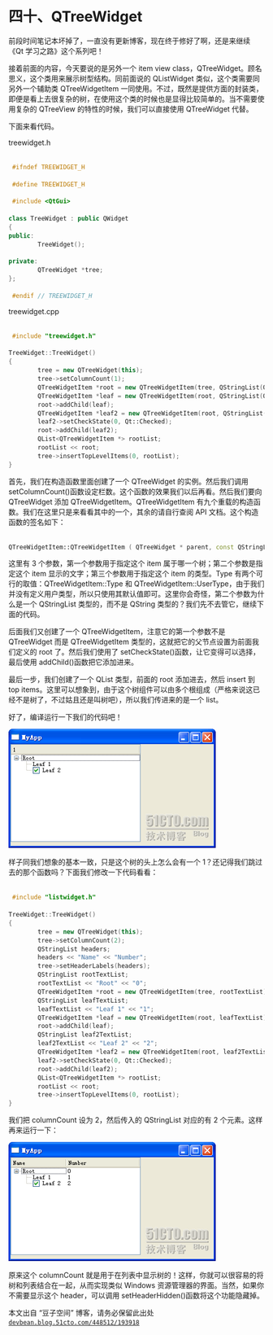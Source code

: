 # 四十、QTreeWidget

前段时间笔记本坏掉了，一直没有更新博客，现在终于修好了啊，还是来继续《Qt 学习之路》这个系列吧！

接着前面的内容，今天要说的是另外一个 item view class，QTreeWidget。顾名思义，这个类用来展示树型结构。同前面说的 QListWidget 类似，这个类需要同另外一个辅助类 QTreeWidgetItem 一同使用。不过，既然是提供方面的封装类，即便是看上去很复杂的树，在使用这个类的时候也是显得比较简单的。当不需要使用复杂的 QTreeView 的特性的时候，我们可以直接使用 QTreeWidget 代替。

下面来看代码。

treewidget.h

```cpp

 #ifndef TREEWIDGET_H 

 #define TREEWIDGET_H 

 #include <QtGui> 

class TreeWidget : public QWidget 
{ 
public: 
        TreeWidget(); 

private: 
        QTreeWidget *tree; 
}; 

 #endif // TREEWIDGET_H
```

treewidget.cpp

```cpp

 #include "treewidget.h" 

TreeWidget::TreeWidget() 
{ 
        tree = new QTreeWidget(this); 
        tree->setColumnCount(1); 
        QTreeWidgetItem *root = new QTreeWidgetItem(tree, QStringList(QString("Root"))); 
        QTreeWidgetItem *leaf = new QTreeWidgetItem(root, QStringList(QString("Leaf 1"))); 
        root->addChild(leaf); 
        QTreeWidgetItem *leaf2 = new QTreeWidgetItem(root, QStringList(QString("Leaf 1"))); 
        leaf2->setCheckState(0, Qt::Checked); 
        root->addChild(leaf2); 
        QList<QTreeWidgetItem *> rootList; 
        rootList << root; 
        tree->insertTopLevelItems(0, rootList); 
}
```

首先，我们在构造函数里面创建了一个 QTreeWidget 的实例。然后我们调用 setColumnCount()函数设定栏数。这个函数的效果我们以后再看。然后我们要向 QTreeWidget 添加 QTreeWidgetItem。QTreeWidgetItem 有九个重载的构造函数。我们在这里只是来看看其中的一个，其余的请自行查阅 API 文档。这个构造函数的签名如下：

```cpp

QTreeWidgetItem::QTreeWidgetItem ( QTreeWidget * parent, const QStringList & strings, int type = Type );
```

这里有 3 个参数，第一个参数用于指定这个 item 属于哪一个树；第二个参数是指定这个 item 显示的文字；第三个参数用于指定这个 item 的类型。Type 有两个可行的取值：QTreeWidgetItem::Type 和 QTreeWidgetItem::UserType，由于我们并没有定义用户类型，所以只使用其默认值即可。这里你会奇怪，第二个参数为什么是一个 QStringList 类型的，而不是 QString 类型的？我们先不去管它，继续下面的代码。

后面我们又创建了一个 QTreeWidgetItem，注意它的第一个参数不是 QTreeWidget 而是 QTreeWidgetItem 类型的，这就把它的父节点设置为前面我们定义的 root 了。然后我们使用了 setCheckState()函数，让它变得可以选择，最后使用 addChild()函数把它添加进来。

最后一步，我们创建了一个 QList 类型，前面的 root 添加进去，然后 insert 到 top items。这里可以想象到，由于这个树组件可以由多个根组成（严格来说这已经不是树了，不过姑且还是叫树吧），所以我们传进来的是一个 list。

好了，编译运行一下我们的代码吧！

![](img/69.png)

样子同我们想象的基本一致，只是这个树的头上怎么会有一个 1？还记得我们跳过去的那个函数吗？下面我们修改一下代码看看：

```cpp

 #include "listwidget.h" 

TreeWidget::TreeWidget() 
{ 
        tree = new QTreeWidget(this); 
        tree->setColumnCount(2); 
        QStringList headers; 
        headers << "Name" << "Number"; 
        tree->setHeaderLabels(headers); 
        QStringList rootTextList; 
        rootTextList << "Root" << "0"; 
        QTreeWidgetItem *root = new QTreeWidgetItem(tree, rootTextList); 
        QStringList leafTextList; 
        leafTextList << "Leaf 1" << "1"; 
        QTreeWidgetItem *leaf = new QTreeWidgetItem(root, leafTextList); 
        root->addChild(leaf); 
        QStringList leaf2TextList; 
        leaf2TextList << "Leaf 2" << "2"; 
        QTreeWidgetItem *leaf2 = new QTreeWidgetItem(root, leaf2TextList); 
        leaf2->setCheckState(0, Qt::Checked); 
        root->addChild(leaf2); 
        QList<QTreeWidgetItem *> rootList; 
        rootList << root; 
        tree->insertTopLevelItems(0, rootList); 
}
```

我们把 columnCount 设为 2，然后传入的 QStringList 对应的有 2 个元素。这样再来运行一下：

![](img/70.png)

原来这个 columnCount 就是用于在列表中显示树的！这样，你就可以很容易的将树和列表结合在一起，从而实现类似 Windows 资源管理器的界面。当然，如果你不需要显示这个 header，可以调用 setHeaderHidden()函数将这个功能隐藏掉。

本文出自 “豆子空间” 博客，请务必保留此出处 [`devbean.blog.51cto.com/448512/193918`](http://devbean.blog.51cto.com/448512/193918)